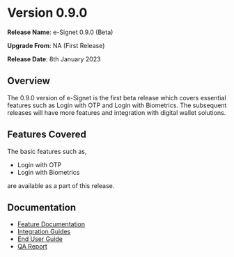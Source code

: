 # Version 0.9.0

**Release Name**: e-Signet 0.9.0 (Beta)

**Upgrade From**: NA (First Release)

**Release Date**: 8th January 2023

## Overview

The 0.9.0 version of e-Signet is the first beta release which covers essential features such as Login with OTP and Login with Biometrics. The subsequent releases will have more features and integration with digital wallet solutions.

## Features Covered

The basic features such as,

* Login with OTP
* Login with Biometrics

are available as a part of this release.

## Documentation

* [Feature Documentation](architecture/features.md)
* [Integration Guides](integration-guides/README.md)
* [End User Guide](esignet-end-user-guide.md)
* [QA Report](test-report-0.9.0.md)

